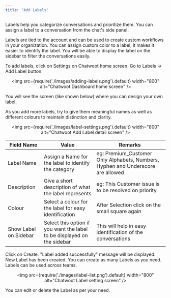 ```yaml
---
title: "Add Labels"
---
```

Labels help you categorize conversations and prioritize them. You can assign a label to a conversation from the chat's side panel.

Labels are tied to the account and can be used to create custom workflows in your organization. You can assign custom color to a label, it makes it easier to identify the label. You will be able to display the label on the sidebar to filter the conversations easily.

To add labels, click on Settings on Chatwoot home screen. Go to Labels → Add Label button.

<div align="center">

<img src={require('./images/adding-labels.png').default} width="800" alt="Chatwoot Dashboard home screen" />

</div>

You will see the screen (like shown below) where you can design your own label. 

As you add more labels, try to give them meaningful names as well as different colours to maintain distinction and clarity.

<div align="center">

<img src={require('./images/label-settings.png').default} width="800" alt="Chatwoot Add Label detail screen" />

</div>

| Field Name             | Value                                                                    | Remarks                                                                                  |
|------------------------|--------------------------------------------------------------------------|------------------------------------------------------------------------------------------|
| Label Name             | Assign a Name for the label to identify the category                     | eg: Premium_Customer          Only Alphabets, Numbers, Hyphen and Underscore are allowed |
| Description            | Give a short description of what the label represents                    | eg: This Customer issue is to be resolved on priority                                    |
| Colour                 | Select a colour for the label for easy  identification                   | After Selection click on the small square again                                          |
| Show Label on  Sidebar | Select this option if you want the label to  be displayed on the sidebar | This will help in easy identification of the conversations                               |

Click on Create. "Label added successfully" message will be displayed. 
New Label has been created. You can create as many Labels as you need. Labels can be used across teams.

<div align="center">

<img src={require('./images/label-list.png').default} width="800" alt="Chatwoot Label setting screen" />

</div>

You can edit or delete the Label as per your need.
